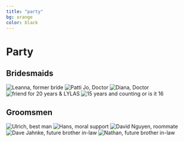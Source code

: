 ```yaml
---
title: "party"
bg: orange
color: black
---
```


# Party

## Bridesmaids

<div>
<img class="row small column"   src="img/party/bridesmaids/leelee.jpg" alt="Leanna, former bride" title="Leanna, twin" />
<img class="row small column" src="img/party/bridesmaids/pattijo.jpg"      alt="Patti Jo, Doctor" title="Patti Jo, sister" />
<img class="row small column" src="img/party/bridesmaids/diana.jpg"  alt="Diana, Doctor" title="Diana, sister"/>
<img class="row small column"   src="img/party/bridesmaids/ladonia1.jpg"      alt="friend for 20 years & LYLAS" title="friend for 20 years & LYLAS" />
<img class="row small column"  src="img/party/bridesmaids/erin.jpg" alt="15 years and counting or is it 16" title="15 years and counting or is it 16" />
</div>

## Groomsmen

<div>
<img class="row small column"   src="img/party/groomsmen/ulrich.jpg" alt="Ulrich, best man" title="Leanna, twin" />
<img class="row small column" src="img/party/groomsmen/hans.jpg" alt="Hans, moral support" title="Hans, moral support" />
<img class="row small column" src="img/party/groomsmen/dave_nguyen.jpg"  alt="David Nguyen, roommate" title="David Nguyen, roommate"/>
<img class="row small column"   src="img/party/groomsmen/dave_jahnke.jpg" alt="Dave Jahnke, future brother in-law" title="Dave Jahnke, future brother in-law" />
<img class="row small column"  src="img/party/groomsmen/nathan.jpg" alt="Nathan, future brother in-law" title="Nathan, future brother in-law" />
</div>
